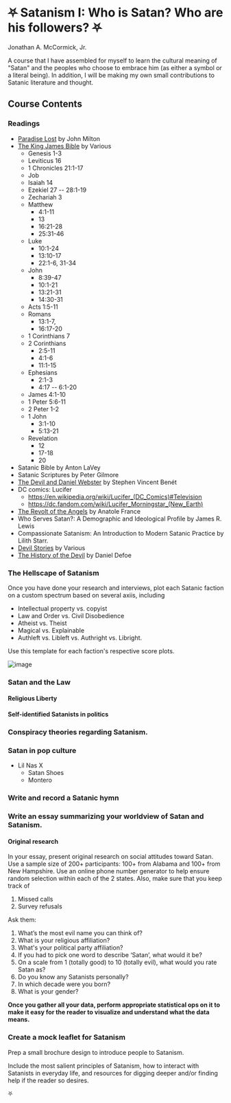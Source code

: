# ⛧ Satanism I: Who is Satan? Who are his followers? ⛧

Jonathan A. McCormick, Jr. 

A course that I have assembled for myself to learn the cultural meaning 
of "Satan" and the peoples who choose to embrace him (as either a symbol 
or a literal being). In addition, I will  be making my own small 
contributions to Satanic literature and thought.

## Course Contents

### Readings
* [Paradise Lost](./paradise-lost.txt) by John Milton
* [The King James Bible](./the-king-james-bible.txt) by Various
  * Genesis 1-3
  * Leviticus 16
  * 1 Chronicles 21:1-17
  * Job
  * Isaiah 14
  * Ezekiel 27 -- 28:1-19
  * Zechariah 3
  * Matthew 
    * 4:1-11
    * 13
    * 16:21-28
    * 25:31-46
  * Luke 
      * 10:1-24
      * 13:10-17
      * 22:1-6, 31-34
  * John 
      * 8:39-47
      * 10:1-21
      * 13:21-31
      * 14:30-31
  * Acts 1:5-11
  * Romans 
      * 13:1-7,
      * 16:17-20
  * 1 Corinthians 7
  * 2 Corinthians 
      * 2:5-11
      * 4:1-6
      * 11:1-15
  * Ephesians 
      * 2:1-3
      * 4:17 -- 6:1-20
  * James 4:1-10
  * 1 Peter 5:6-11
  * 2 Peter 1-2
  * 1 John 
      * 3:1-10
      * 5:13-21
  * Revelation 
      * 12
      * 17-18
      * 20
* Satanic Bible by Anton LaVey
* Satanic Scriptures by Peter Gilmore
* [The Devil and Daniel Webster](http://fountainheadpress.com/expandingthearc/assets/benetdanielwebster.pdf) by Stephen Vincent Benét 
* DC comics: Lucifer 
  * https://en.wikipedia.org/wiki/Lucifer_(DC_Comics)#Television
  * https://dc.fandom.com/wiki/Lucifer_Morningstar_(New_Earth)
* [The Revolt of the Angels](./the-revolt-of-the-angels.txt) by Anatole France
* Who Serves Satan?: A Demographic and Ideological Profile by James R. Lewis
* Compassionate Satanism: An Introduction to Modern Satanic Practice by Lilith Starr.
* [Devil Stories](./devil-stories.txt) by Various
* [The History of the Devil](./the-history-of-the-devil.txt) by Daniel Defoe

### The Hellscape of Satanism
Once you have done your research and interviews, plot each Satanic faction on a custom spectrum based on several axiis, including
* Intellectual property vs. copyist
* Law and Order vs. Civil Disobedience
* Atheist vs. Theist
* Magical vs. Explainable
* Authleft vs. Libleft vs. Authright vs. Libright.

Use this template for each faction's respective score plots.

![image](https://user-images.githubusercontent.com/67705789/210637450-874084d3-d1d7-4404-b6cf-1102b5af4b34.png)

### Satan and the Law

#### Religious Liberty 

#### Self-identified Satanists in politics

### Conspiracy theories regarding Satanism.

### Satan in pop culture

* Lil Nas X
  * Satan Shoes
  * Montero

### Write and record a Satanic hymn

### Write an essay summarizing your worldview of Satan and Satanism. 

#### Original research

In your essay, present original research on social attitudes toward Satan. 
Use a sample size of 200+ participants: 100+ from Alabama and 100+ from 
New Hampshire. Use an online phone number generator to help ensure 
random selection within each of the 2 states. Also, make sure that
you keep track of
1. Missed calls
2. Survey refusals

Ask them: 
1. What’s the most evil name you can think of?
2. What is your religious affiliation?
3. What's your political party affiliation?
4. If you had to pick one word to describe ‘Satan’, what would it be?
5. On a scale from 1 (totally good) to 10 (totally evil), what would you rate Satan as?
7. Do you know any Satanists personally? 
8. In which decade were you born?
9. What is your gender?

**Once you gather all your data, perform appropriate statistical 
ops on it to make it easy for the reader to visualize and understand
what the data means.**

### Create a mock leaflet for Satanism

Prep a small brochure design to introduce people to Satanism.

Include the most salient principles of Satanism, how to interact with Satanists in everyday life, and resources for digging deeper and/or finding help if the reader so desires. 

⛧

